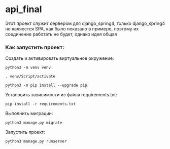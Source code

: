 # api_final
Этот проект служит сервером для django_spring4, только django_spring4 не являестся SPA, как было показано в примере, поэтому их соединение работать не будет, однако идея общая

### Как запустить проект:
Cоздать и активировать виртуальное окружение:

```
python3 -m venv venv
```

```
. venv/Script/activate
```

```
python3 -m pip install --upgrade pip
```

Установить зависимости из файла requirements.txt:

```
pip install -r requirements.txt
```

Выполнить миграции:

```
python3 manage.py migrate
```

Запустить проект:

```
python3 manage.py runserver
```

